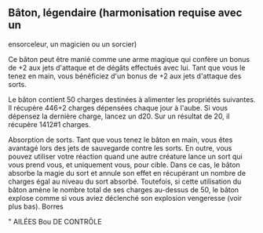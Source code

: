 ## Bâton, légendaire (harmonisation requise avec un

ensorceleur, un magicien ou un sorcier)

Ce bâton peut être manié comme une arme magique qui
confère un bonus de +2 aux jets d'attaque et de dégâts
effectués avec lui. Tant que vous le tenez en main, vous
bénéficiez d'un bonus de +2 aux jets d'attaque des sorts.

Le bâton contient 50 charges destinées à alimenter les
propriétés suivantes. Il récupère 446+2 charges dépensées
chaque jour à l'aube. Si vous dépensez la dernière
charge, lancez un d20. Sur un résultat de 20, il récupère
1412#1 charges.

Absorption de sorts. Tant que vous tenez le bâton en
main, vous êtes avantagé lors des jets de sauvegarde contre
les sorts. En outre, vous pouvez utiliser votre réaction quand
une autre créature lance un sort qui vous prend vous, et
uniquement vous, pour cible. Dans ce cas, le bâton absorbe
la magie du sort et annule son effet en récupérant un nombre
de charges égal au niveau du sort absorbé. Toutefois, si cette
utilisation du bâton amène le nombre total de ses charges
au-dessus de 50, le bâton explose comme si vous aviez
déclenché son explosion vengeresse (voir plus bas).
Borres

" AILÉES
Bou DE CONTRÔLE
